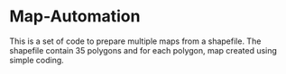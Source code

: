 # Map-Automation
This is a set of code to prepare multiple maps from a shapefile. The shapefile contain 35 polygons and for each polygon, map created using simple coding.
